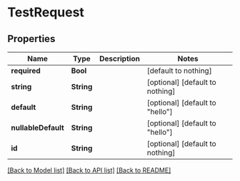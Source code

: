 # TestRequest


## Properties
Name | Type | Description | Notes
------------ | ------------- | ------------- | -------------
**required** | **Bool** |  | [default to nothing]
**string** | **String** |  | [optional] [default to nothing]
**default** | **String** |  | [optional] [default to "hello"]
**nullableDefault** | **String** |  | [optional] [default to "hello"]
**id** | **String** |  | [optional] [default to nothing]


[[Back to Model list]](../README.md#models) [[Back to API list]](../README.md#api-endpoints) [[Back to README]](../README.md)


